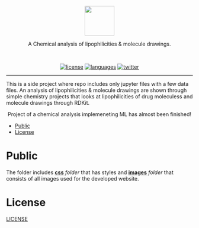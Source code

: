 <p align=center>
  <img height="80px" src="https://github.com/aurimas13/Personal-website/blob/main/Public/images/Aurimas-hsGCfs.png"/>
</p>
<p align=center>
  A Chemical analysis of lipophilicities & molecule drawings.
</p>
<br>
<p align=center>
  <a href="https://github.com/aurimas13/Personal-website/blob/main/LICENSE"><img alt="license" src="https://img.shields.io/npm/l/express"></a>
  <a href="https://github.com/aurimas13/Personal-website/blob/main/index.html"><img alt="languages" src="https://img.shields.io/github/languages/count/aurimas13/Personal-website"></a>
  <a href="https://twitter.com/AANausedas"><img alt="twitter" src=https://img.shields.io/twitter/follow/AANausedas?style=social"/></a>
</p>

------

This is a side project where repo includes only jupyter files with a few data files. An analysis of lipophilicities & molecule drawings are shown through simple chemistry projects that looks at lipophilicities of drug moleculess and molecule drawings through RDKit.
  

<p align="center">
  Project of a chemical analysis implemeneting ML has almost been finished!
</p>

- [Public](#Public)
- [License](#License)

# Public

The folder includes [**css**](https://github.com/aurimas13/Personal-website/tree/main/Public/css) *folder* that has styles and [**images**](https://github.com/aurimas13/Personal-website/tree/main/Public/images) *folder* that consists of all images used for the developed website.

# License

[LICENSE](https://github.com/aurimas13/Personal-website/blob/main/LICENSE)
